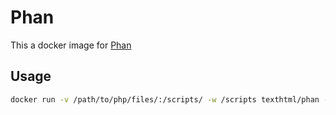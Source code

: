 # Phan

This a docker image for [Phan](https://github.com/etsy/phan)

## Usage

```bash
docker run -v /path/to/php/files/:/scripts/ -w /scripts texthtml/phan -p -3 /scripts/vendor/ --directory /scripts/
```
